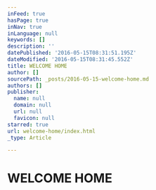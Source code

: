 ```yaml
---
inFeed: true
hasPage: true
inNav: true
inLanguage: null
keywords: []
description: ''
datePublished: '2016-05-15T08:31:51.195Z'
dateModified: '2016-05-15T08:31:45.552Z'
title: WELCOME HOME
author: []
sourcePath: _posts/2016-05-15-welcome-home.md
authors: []
publisher:
  name: null
  domain: null
  url: null
  favicon: null
starred: true
url: welcome-home/index.html
_type: Article

---
```

# WELCOME HOME